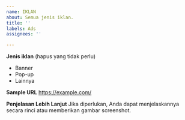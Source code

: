 ```yaml
---
name: IKLAN
about: Semua jenis iklan.
title: ''
labels: Ads
assignees: ''

---
```


**Jenis iklan** (hapus yang tidak perlu)
- Banner
- Pop-up
- Lainnya

**Sample URL**
https://example.com/

**Penjelasan Lebih Lanjut**
Jika diperlukan, Anda dapat menjelaskannya secara rinci atau memberikan gambar screenshot.
